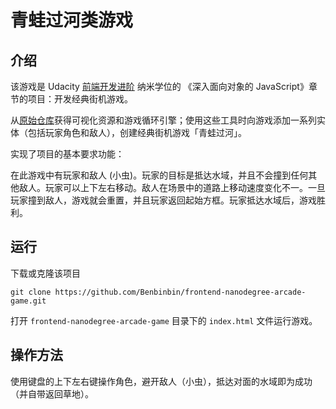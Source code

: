 # 青蛙过河类游戏

## 介绍

该游戏是 Udacity [前端开发进阶](https://cn.udacity.com/course/front-end-web-developer-nanodegree--nd001-cn-advanced) 纳米学位的 《深入面向对象的 JavaScript》章节的项目：开发经典街机游戏。

从[原始仓库](https://github.com/udacity/frontend-nanodegree-arcade-game)获得可视化资源和游戏循环引擎；使用这些工具时向游戏添加一系列实体（包括玩家角色和敌人），创建经典街机游戏「青蛙过河」。

实现了项目的基本要求功能：

在此游戏中有玩家和敌人 (小虫)。玩家的目标是抵达水域，并且不会撞到任何其他敌人。玩家可以上下左右移动。敌人在场景中的道路上移动速度变化不一。一旦玩家撞到敌人，游戏就会重置，并且玩家返回起始方框。玩家抵达水域后，游戏胜利。

## 运行

下载或克隆该项目

```shell
git clone https://github.com/Benbinbin/frontend-nanodegree-arcade-game.git
```

打开 `frontend-nanodegree-arcade-game` 目录下的 `index.html` 文件运行游戏。

## 操作方法

使用键盘的上下左右键操作角色，避开敌人（小虫），抵达对面的水域即为成功（并自带返回草地）。